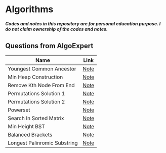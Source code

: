 # Algorithms
###### ***Codes and notes in this repository are for personal education purpose. I do not claim ownership of the codes and notes.***
## Questions from AlgoExpert 
Name                          | Link
------------------------------|------
 Youngest Common Ancestor     |[Note](https://github.com/jinmountain/Algorithms/blob/master/algoExpert/youngestCommonAncestor.py)
 Min Heap Construction        |[Note](https://github.com/jinmountain/Algorithms/blob/master/algoExpert/minHeapConstruction.py)
 Remove Kth Node From End     |[Note](https://github.com/jinmountain/Algorithms/blob/master/algoExpert/removeKthNodeFromEnd.py)
 Permutations Solution 1      |[Note](https://github.com/jinmountain/Algorithms/blob/master/algoExpert/permutations_sol1.py)
 Permutations Solution 2      |[Note](https://github.com/jinmountain/Algorithms/blob/master/algoExpert/permutations_sol2.py)
 Powerset                     |[Note](https://github.com/jinmountain/Algorithms/blob/master/algoExpert/powerset.py)
 Search In Sorted Matrix      |[Note](https://github.com/jinmountain/Algorithms/blob/master/algoExpert/searchInSortedMatrix.py)
 Min Height BST               |[Note](https://github.com/jinmountain/Algorithms/blob/master/algoExpert/minHeightBst.py)
 Balanced Brackets            |[Note](https://github.com/jinmountain/Algorithms/blob/master/algoExpert/balancedBrackets.py)
 Longest Palinromic Substring |[Note](https://github.com/jinmountain/Algorithms/blob/master/algoExpert/longestPalindromicSubstring.py)